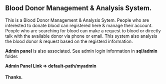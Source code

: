 ## Blood Donor Management & Analysis System.

This is a Blood Donor Management & Analysis Sytem. People who are interested to donate blood can registered here & manage their account. People who are searching for blood can make a request to blood or directly talk with the available donor via phone or email. This system also analysis the blood donor & request based on the registerd information.

**Admin panel** is also associated. See admin login information in **sql/admin** folder.


**Admin Panel Link => default-path/myadmin**


#### Thanks.